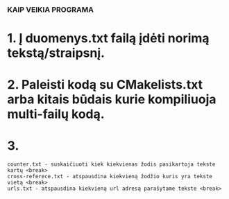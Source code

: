 ### KAIP VEIKIA PROGRAMA ###
# 1. Į duomenys.txt failą įdėti norimą tekstą/straipsnį. #
# 2. Paleisti kodą su CMakelists.txt arba kitais būdais kurie kompiliuoja multi-failų kodą. #
# 3. <break> 
```
counter.txt - suskaičiuoti kiek kiekvienas žodis pasikartoja tekste kartų <break>
cross-referece.txt - atspausdina kiekvieną žodžio kuris yra tekste vietą <break>
urls.txt - atspausdina kiekvieną url adresą parašytame tekste <break>
```
